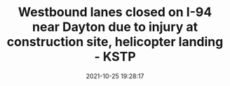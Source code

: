 ---
"title": "Westbound lanes closed on I-94 near Dayton due to injury at construction site, helicopter landing - KSTP"
"date": "2021-10-25 19:28:17"
"feed_name": "GOOGLENEWSCONSTRUCTION"
"feed_website": "https://news.google.com/search?q=construction%2Bincident&hl=en-US&gl=US&ceid=US:en"
"feed_rss": "https://news.google.com/rss/search?q=construction%2Bincident&hl=en-US&gl=US&ceid=US:en"
"link": "https://kstp.com/traffic/westbound-lanes-closed-on-interstate-94-near-dayton-due-to-injury-at-construction-site-helicopter-landing/6280097/"
"source": "{'href': 'https://kstp.com', 'title': 'KSTP'}"
"file": "_posts/2021-1-1-cdfc5a13a35a93ed2d86435c929e4a8a0fe2f83b.md"
"accident": "1"
"drilling": "0"
"dead": "0"
"injured": "0"
"arrested": "0"
"place": "unknown place"
"where": "unknown site"
"causes": "unknown"
"place_uri": "unknown place"
---